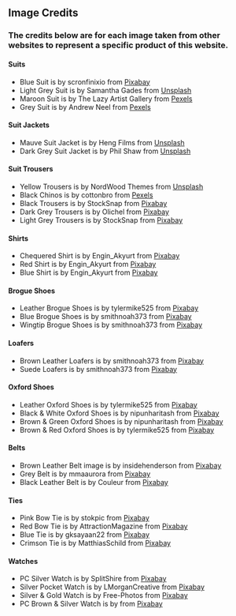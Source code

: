 ## Image Credits

### The credits below are for each image taken from other websites to represent a specific product of this website.

#### Suits

* Blue Suit is by scronfinixio from [Pixabay](https://pixabay.com/photos/groom-suit-style-1536233/)
* Light Grey Suit is by Samantha Gades from [Unsplash](https://unsplash.com/photos/bFYoyKivbmg)
* Maroon Suit is by The Lazy Artist Gallery from [Pexels](https://www.pexels.com/photo/person-sitting-on-stairs-beside-sunglasses-1300550/)
* Grey Suit is by Andrew Neel from [Pexels](https://www.pexels.com/photo/photo-of-man-sitting-on-chair-3178767/)

#### Suit Jackets

* Mauve Suit Jacket is by Heng Films from [Unsplash](https://unsplash.com/photos/mpdIPhYqZ4Y)
* Dark Grey Suit Jacket is by Phil Shaw from [Unsplash](https://unsplash.com/photos/2WcoiQ_C4b0)

#### Suit Trousers

* Yellow Trousers is by NordWood Themes from [Unsplash](https://unsplash.com/photos/XG-fPA4Nu6k)
* Black Chinos is by cottonbro from [Pexels](https://www.pexels.com/photo/a-person-sitting-on-a-bar-stool-7764009/)
* Black Trousers is by StockSnap from [Pixabay](https://pixabay.com/photos/white-tshirt-vneck-fashion-guy-926838/)
* Dark Grey Trousers is by Olichel from [Pixabay](https://pixabay.com/photos/suit-man-business-person-923133/)
* Light Grey Trousers is by StockSnap from [Pixabay](https://pixabay.com/photos/table-pants-cap-shoes-clothes-2576387/)

#### Shirts

* Chequered Shirt is by Engin_Akyurt from [Pixabay](https://pixabay.com/photos/male-shirt-red-fashion-design-4792234/)
* Red Shirt is by Engin_Akyurt from [Pixabay](https://pixabay.com/photos/shirt-male-man-fashion-person-3737408/)
* Blue Shirt is by Engin_Akyurt from [Pixabay](https://pixabay.com/photos/shirt-clothes-male-model-genre-2604729/)

#### Brogue Shoes

* Leather Brogue Shoes is by tylermike525 from [Pixabay](https://pixabay.com/photos/brogue-shoes-shoes-leather-shoes-5983822/)
* Blue Brogue Shoes is by smithnoah373 from [Pixabay](https://pixabay.com/photos/brogue-shoes-shoes-fashion-6122445/)
* Wingtip Brogue Shoes is by smithnoah373 from [Pixabay](https://pixabay.com/photos/men-s-brogues-wingtip-brogues-6104666/)

#### Loafers

* Brown Leather Loafers is by smithnoah373 from [Pixabay](https://pixabay.com/photos/loafers-shoes-leather-brown-shoes-6079036/)
* Suede Loafers is by smithnoah373 from [Pixabay](https://pixabay.com/photos/loafer-shoes-shoes-men-s-shoes-6109687/)

#### Oxford Shoes

* Leather Oxford Shoes is by tylermike525 from [Pixabay](https://pixabay.com/photos/oxford-shoes-leather-shoes-6078951/)
* Black & White Oxford Shoes is by nipunharitash from [Pixabay](https://pixabay.com/photos/oxford-shoes-leather-fashion-3528032/)
* Brown & Green Oxford Shoes is by nipunharitash from [Pixabay](https://pixabay.com/photos/oxford-shoes-leather-style-pair-3453489/)
* Brown & Red Oxford Shoes is by tylermike525 from [Pixabay](https://pixabay.com/photos/oxford-shoes-leather-oxford-shoes-5998489)

#### Belts

* Brown Leather Belt image is by insidehenderson from [Pixabay](https://pixabay.com/photos/menswear-man-male-clothing-fashion-952835/)
* Grey Belt is by mmaaurora from [Pixabay](https://pixabay.com/photos/fashion-belt-model-buckle-male-3441990/)
* Black Leather Belt is by Couleur from [Pixabay](https://pixabay.com/photos/belts-belt-buckle-buckle-metal-2172333/)

#### Ties

* Pink Bow Tie is by stokpic from [Pixabay](https://pixabay.com/photos/man-bow-tie-fashion-bow-tie-suit-642063/)
* Red Bow Tie is by AttractionMagazine from [Pixabay](https://pixabay.com/photos/tie-howe-fashion-elegance-style-809378/)
* Blue Tie is by gksayaan22 from [Pixabay](https://pixabay.com/photos/suit-tie-men-1971663/)
* Crimson Tie is by MatthiasSchild from [Pixabay](https://pixabay.com/photos/tie-clothing-suit-fashion-elegant-2946772/)

#### Watches

* PC Silver Watch is by SplitShire from [Pixabay](https://pixabay.com/photos/wristwatch-watch-accessory-407096/)
* Silver Pocket Watch is by LMorganCreative from [Pixabay](https://pixabay.com/photos/pocket-watch-watch-vintage-old-5500840/)
* Silver & Gold Watch is by Free-Photos from [Pixabay](https://pixabay.com/photos/wristwatch-pocket-hand-time-male-1149669/)
* PC Brown & Silver Watch is by from [Pixabay](https://pixabay.com/photos/time-clock-background-wrist-watch-3090387/)
